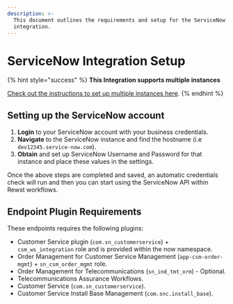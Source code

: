 ```yaml
---
description: >-
  This document outlines the requirements and setup for the ServiceNow
  integration.
---
```


# ServiceNow Integration Setup

{% hint style="success" %}
**This Integration supports multiple instances**

[Check out the instructions to set up multiple instances here](../../general/multi-instance-integration/multi-instance-integration-setup.md).
{% endhint %}

## Setting up the ServiceNow  account

1. **Login** to your ServiceNow account with your business credentials.
2. **Navigate** to the ServiceNow instance and find the hostname (i.e `dev12345.service-now.com`).
3. **Obtain** and set up ServiceNow Username and Password for that instance and place these values in the settings.

Once the above steps are completed and saved, an automatic credentials check will run and then you can start using the ServiceNow API within Rewst workflows.

## Endpoint Plugin Requirements

These endpoints requires the following plugins:

* Customer Service plugin (`com.sn_customerservice`) + `csm_ws_integration` role and is provided within the now namespace.
* Order Management for Customer Service Management (`app-csm-order-mgmt`) + `sn_csm_order_mgmt` role.
* Order Management for Telecommunications (`sn_ind_tmt_orm`) - Optional.
* Telecommunications Assurance Workflows.
* Customer Service (`com.sn_customerservice`).
* Customer Service Install Base Management (`com.snc.install_base`).
